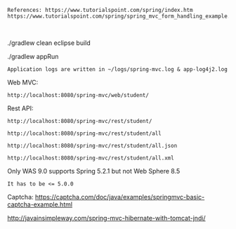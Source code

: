     References: https://www.tutorialspoint.com/spring/index.htm
    https://www.tutorialspoint.com/spring/spring_mvc_form_handling_example.htm
   

<br>

./gradlew clean eclipse build

./gradlew appRun

    Application logs are written in ~/logs/spring-mvc.log & app-log4j2.log

Web MVC:

    http://localhost:8080/spring-mvc/web/student/

Rest API:
    
    http://localhost:8080/spring-mvc/rest/student/
    
    http://localhost:8080/spring-mvc/rest/student/all
    
    http://localhost:8080/spring-mvc/rest/student/all.json
    
    http://localhost:8080/spring-mvc/rest/student/all.xml
    
    
Only WAS 9.0 supports Spring 5.2.1 but not Web Sphere 8.5

    It has to be <= 5.0.0
    

Captcha: https://captcha.com/doc/java/examples/springmvc-basic-captcha-example.html

http://javainsimpleway.com/spring-mvc-hibernate-with-tomcat-jndi/
